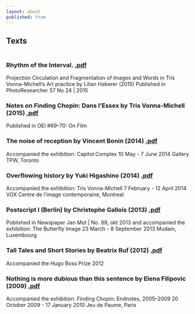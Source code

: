 ```yaml
---
layout: about
published: true
---
```


## Texts

### <br/>Rhythm of the Interval. [.pdf]({{site.baseurl}}/assets/pdf/TrisVM-essay-by-Lilian-Haberer.pdf)
Projection Circulation and Fragmentation of Images and Words in Tris Vonna-Michell’s Art practice by Lilian Haberer (2015)
Published in PhotoResearcher 57 No 24 | 2015

### Notes on Finding Chopin: Dans l’Essex by Tris Vonna-Michell (2015) [.pdf]({{site.baseurl}}/assets/pdf/TrisVM-text-on-filming-Finding-Chopin-published-by-OEI.pdf)
Published in OEI #69–70: On Film

### The noise of reception by Vincent Bonin (2014) [.pdf]({{site.baseurl}}/assets/pdf/TrisVM-essay-by-Vincent-Bonin-for-TPW-Toronto.pdf)

Accompanied the exhibition:
Capitol Complex
10 May - 7 June 2014
Gallery TPW, Toronto

### Overflowing history by Yuki Higashino (2014) [.pdf]({{site.baseurl}}/assets/pdf/TrisVM-essay-by-Yuki-Higashino-VOX.pdf)

Accompanied the exhibition:
Tris Vonna-Michell
7 February - 12 April 2014
VOX Centre de l’image contemporaine, Montreal

### Postscript I (Berlin) by Christophe Gallois (2013) [.pdf]({{site.baseurl}}/assets/pdf/TrisVM-text-by-Christophe-Gallois-MUDAM-text.pdf)

Published in Newspaper Jan Mot | No. 89, okt 2013 and accompanied the
exhibition:
The Butterfly Image
23 March - 8 September 2013
Mudam, Luxembourg

### Tall Tales and Short Stories by Beatrix Ruf (2012) [.pdf]({{site.baseurl}}/assets/pdf/TrisVM-essay-by-Beatrix-Ruf-for-Hugo-Boss-Prize-2012-catalogue.pdf)
Accompanied the Hugo Boss Prize 2012

### Nothing is more dubious than this sentence by Elena Filipovic (2009) [.pdf]({{site.baseurl}}/assets/pdf/TrisVM-text-on-FPG-reception-desk-commission.pdf)

Accompanied the exhibition:
Finding Chopin: Endnotes, 2005–2009
20 October 2009 - 17 January 2010
Jeu de Paume, Paris
